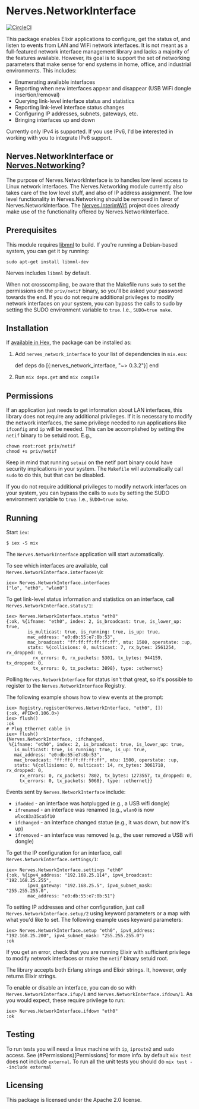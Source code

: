 # Nerves.NetworkInterface
[![CircleCI](https://circleci.com/gh/nerves-project/nerves_network_interface.svg?style=svg)](https://circleci.com/gh/nerves-project/nerves_network_interface)

This package enables Elixir applications to configure, get the status of,
and listen to events from LAN and WiFi network interfaces. It is not meant
as a full-featured network interface management library and lacks a majority
of the features available. However, its goal is to support the set of
networking parameters that make sense for end systems in home, office, and
industrial environments. This includes:

 * Enumerating available interfaces
 * Reporting when new interfaces appear and disappear (USB WiFi dongle insertion/removal)
 * Querying link-level interface status and statistics
 * Reporting link-level interface status changes
 * Configuring IP addresses, subnets, gateways, etc.
 * Bringing interfaces up and down

Currently only IPv4 is supported. If you use IPv6, I'd be interested in
working with you to integrate IPv6 support.

## Nerves.NetworkInterface or [Nerves.Networking](https://github.com/nerves-project/nerves_networking)?

The purpose of Nerves.NetworkInterface is to handles low level access to Linux
network interfaces. The Nerves.Networking module currently also takes care of
the low level stuff, and also of IP address assignment. The low level
functionality in Nerves.Networking should be removed in favor of
Nerves.NetworkInterface. The
[Nerves.InterimWifi](https://github.com/nerves-project/nerves_interim_wifi)
project does already make use of the functionality offered by
Nerves.NetworkInterface.

## Prerequisites

This module requires [libmnl](http://netfilter.org/projects/libmnl/) to build.
If you're running a Debian-based system, you can get it by running:

    sudo apt-get install libmnl-dev

Nerves includes `libmnl` by default.

When not crosscompiling, be aware that the Makefile runs `sudo` to set the
permissions on the `priv/netif` binary, so you'll be asked your password towards
the end. If you do not require additional privileges to modify network
interfaces on your system, you can bypass the calls to sudo by setting the
SUDO environment variable to `true`. I.e., `SUDO=true make`.

## Installation

If [available in Hex](https://hex.pm/docs/publish), the package can be installed as:

  1. Add `nerves_network_interface` to your list of dependencies in `mix.exs`:

        def deps do
          [{:nerves_network_interface, "~> 0.3.2"}]
        end

  2. Run `mix deps.get` and `mix compile`

## Permissions

If an application just needs to get information about LAN interfaces,
this library does not require any additional privileges. If it is necessary
to modify the network interfaces, the same privilege needed to run applications
like `ifconfig` and `ip` will be needed. This can be accomplished by setting
the `netif` binary to be setuid root. E.g.,

    chown root:root priv/netif
    chmod +s priv/netif

Keep in mind that running `setuid` on the netif port binary could have
security implications in your system. The `Makefile` will automatically call
`sudo` to do this, but that can be disabled.

If you do not require additional privileges to modify network
interfaces on your system, you can bypass the calls to `sudo` by setting the
SUDO environment variable to `true`. I.e., `SUDO=true make`.

## Running

Start `iex`:

    $ iex -S mix

The `Nerves.NetworkInterface` application will start automatically.

To see which interfaces are available, call `Nerves.NetworkInterface.interfaces\0`:

    iex> Nerves.NetworkInterface.interfaces
    ["lo", "eth0", "wlan0"]

To get link-level status information and statistics on an interface, call
`Nerves.NetworkInterface.status/1`:

    iex> Nerves.NetworkInterface.status "eth0"
    {:ok, %{ifname: "eth0", index: 2, is_broadcast: true, is_lower_up: true,
            is_multicast: true, is_running: true, is_up: true,
            mac_address: "e0:db:55:e7:8b:53",
            mac_broadcast: "ff:ff:ff:ff:ff:ff", mtu: 1500, operstate: :up,
            stats: %{collisions: 0, multicast: 7, rx_bytes: 2561254, rx_dropped: 0,
              rx_errors: 0, rx_packets: 5301, tx_bytes: 944159, tx_dropped: 0,
              tx_errors: 0, tx_packets: 3898}, type: :ethernet}

Polling `Nerves.NetworkInterface` for status isn't that great, so it's possible to
register to the `Nerves.NetworkInterface` Registry.

The following example shows how to view events at the prompt:

    iex> Registry.register(Nerves.NetworkInterface, "eth0", [])
    {:ok, #PID<0.106.0>}
    iex> flush()
    :ok
    # Plug Ethernet cable in
    iex> flush()
    {Nerves.NetworkInterface, :ifchanged,
     %{ifname: "eth0", index: 2, is_broadcast: true, is_lower_up: true,
       is_multicast: true, is_running: true, is_up: true,
       mac_address: "e0:db:55:e7:8b:53",
       mac_broadcast: "ff:ff:ff:ff:ff:ff", mtu: 1500, operstate: :up,
       stats: %{collisions: 0, multicast: 14, rx_bytes: 3061718, rx_dropped: 0,
         rx_errors: 0, rx_packets: 7802, tx_bytes: 1273557, tx_dropped: 0,
         tx_errors: 0, tx_packets: 5068}, type: :ethernet}}

Events sent by `Nerves.NetworkInterface` include:
  * `ifadded` - an interface was hotplugged (e.g., a USB wifi dongle)
  * `ifrenamed` - an interface was renamed (e.g., `wlan0` is now
    `wlxc83a35ca5f10`
  * `ifchanged` - an interface changed statue (e.g., it was down, but now it's
    up)
  * `ifremoved` - an interface was removed (e.g., the user removed a USB wifi
    dongle)

To get the IP configuration for an interface, call `Nerves.NetworkInterface.settings/1`:

    iex> Nerves.NetworkInterface.settings "eth0"
    {:ok, %{ipv4_address: "192.168.25.114", ipv4_broadcast: "192.168.25.255",
            ipv4_gateway: "192.168.25.5", ipv4_subnet_mask: "255.255.255.0",
            mac_address: "e0:db:55:e7:8b:51"}

To setting IP addresses and other configuration, just call
`Nerves.NetworkInterface.setup/2` using keyword parameters or a map with what you'd like
to set. The following example uses keyward parameters:

    iex> Nerves.NetworkInterface.setup "eth0", ipv4_address: "192.168.25.200", ipv4_subnet_mask: "255.255.255.0")
    :ok

If you get an error, check that you are running Elixir with sufficient privilege
to modify network interfaces or make the `netif` binary setuid root.

The library accepts both Erlang strings and Elixir strings. It,
however, only returns Elixir strings.

To enable or disable an interface, you can do so with `Nerves.NetworkInterface.ifup/1` and
`Nerves.NetworkInterface.ifdown/1`. As you would expect, these require privilege to run:

    iex> Nerves.NetworkInterface.ifdown "eth0"
    :ok

## Testing
To run tests you will need a linux machine with `ip`, `iproute2` and `sudo` access. See (#Permissions)[Permissions] for more info.
by default `mix test` does not include `external`. To run all the unit tests you should do `mix test --include external`

## Licensing

This package is licensed under the Apache 2.0 license.
